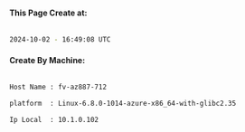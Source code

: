 
   
#### This Page Create at:

```bash

2024-10-02 - 16:49:08 UTC

```

#### Create By Machine:

```bash

Host Name : fv-az887-712

platform  : Linux-6.8.0-1014-azure-x86_64-with-glibc2.35

Ip Local  : 10.1.0.102

```

